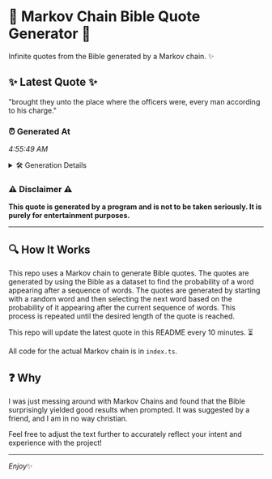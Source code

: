 # 📖 Markov Chain Bible Quote Generator 📖

Infinite quotes from the Bible generated by a Markov chain. ✨

## ✨ Latest Quote ✨
"brought they unto the place where the officers were, every man according to his charge."

### ⏰ Generated At
*4:55:49 AM*

<details>
    <summary>🛠️ Generation Details</summary>
    <p>
        <strong>🌱 Seed:</strong> brought<br>
        <strong>🔄 Iterations:</strong> 14<br>
        <strong>📜 Context History:</strong><br>[ brought ]: they<br>[ brought, they ]: unto<br>[ brought, they, unto ]: the<br>[ brought, they, unto, the ]: place<br>[ brought, they, unto, the, place ]: where<br>[ brought, they, unto, the, place, where ]: the<br>[ they, unto, the, place, where, the ]: officers<br>[ unto, the, place, where, the, officers ]: were,<br>[ the, place, where, the, officers, were, ]: every<br>[ place, where, the, officers, were,, every ]: man<br>[ where, the, officers, were,, every, man ]: according<br>[ the, officers, were,, every, man, according ]: to<br>[ officers, were,, every, man, according, to ]: his<br>[ were,, every, man, according, to, his ]: charge.<br>
    </p>
</details>

### ⚠️ Disclaimer ⚠️
**This quote is generated by a program and is not to be taken seriously. It is purely for entertainment purposes.**

---

## 🔍 How It Works

This repo uses a Markov chain to generate Bible quotes. The quotes are generated by using the Bible as a dataset to find the probability of a word appearing after a sequence of words. The quotes are generated by starting with a random word and then selecting the next word based on the probability of it appearing after the current sequence of words. This process is repeated until the desired length of the quote is reached.

This repo will update the latest quote in this README every 10 minutes. ⏳

All code for the actual Markov chain is in `index.ts`.

## ❓ Why

I was just messing around with Markov Chains and found that the Bible surprisingly yielded good results when prompted. 
It was suggested by a friend, and I am in no way christian.

Feel free to adjust the text further to accurately reflect your intent and experience with the project!

---

*Enjoy*✨

